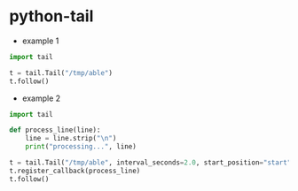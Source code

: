 # python-tail

- example 1

```python
import tail

t = tail.Tail("/tmp/able")
t.follow()

```

- example 2

```python
import tail

def process_line(line):
    line = line.strip("\n")
    print("processing...", line)

t = tail.Tail("/tmp/able", interval_seconds=2.0, start_position="start")
t.register_callback(process_line)
t.follow()

```
